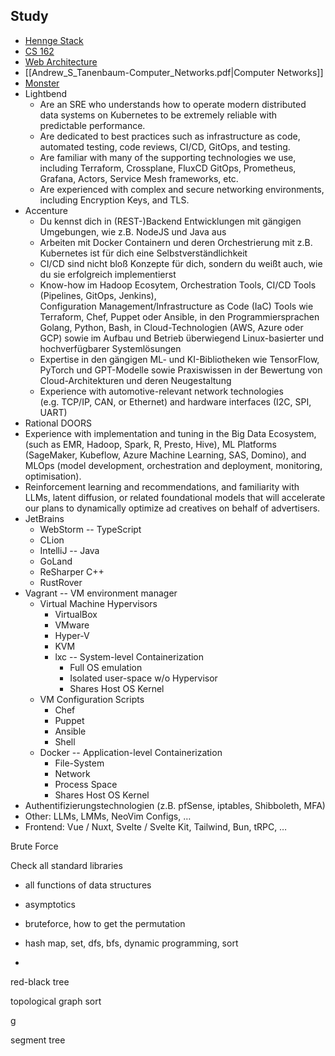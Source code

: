 ## Study
- [Hennge Stack](https://stackshare.io/hennge/hennge-kk)
- [CS 162](https://inst.eecs.berkeley.edu/~cs162/fa19/static/lectures/)
- [Web Architecture](https://github.com/donnemartin/system-design-primer?tab=readme-ov-file)
- [[Andrew_S_Tanenbaum-Computer_Networks.pdf|Computer Networks]]
- [Monster](https://www.monster.de/jobs/suche?q=Informatiker+als+Beauftragter+f%C3%BCr+das+CCC++Krebszentrum+M%C3%BCnchen&where=M%C3%BCnchen&page=1&id=27d442f1-7fcd-4c67-b2ab-e0440bc095b2&mstr_dist=true&utm_id=eu0006&utm_medium=social_sm_campaigns&utm_term=paid&utm_content=prospecting+android&utm_source=facebook&utm_campaign=de-prospecting-pbc-as-offs-v4-android)
- Lightbend
	- Are an SRE who understands how to operate modern distributed data systems on Kubernetes to be extremely reliable with predictable performance.
	- Are dedicated to best practices such as infrastructure as code, automated testing, code reviews, CI/CD, GitOps, and testing.
	- Are familiar with many of the supporting technologies we use, including Terraform, Crossplane, FluxCD GitOps, Prometheus, Grafana, Actors, Service Mesh frameworks, etc.
	- Are experienced with complex and secure networking environments, including Encryption Keys, and TLS. 
- Accenture
	- Du kennst dich in (REST-)Backend Entwicklungen mit gängigen Umgebungen, wie z.B. NodeJS und Java aus
	- Arbeiten mit Docker Containern und deren Orchestrierung mit z.B. Kubernetes ist für dich eine Selbstverständlichkeit
	- CI/CD sind nicht bloß Konzepte für dich, sondern du weißt auch, wie du sie erfolgreich implementierst
	- Know-how im Hadoop Ecosytem, Orchestration Tools, CI/CD Tools (Pipelines, GitOps, Jenkins), Configuration Management/Infrastructure as Code (IaC) Tools wie Terraform, Chef, Puppet oder Ansible, in den Programmiersprachen Golang, Python, Bash, in Cloud-Technologien (AWS, Azure oder GCP) sowie im Aufbau und Betrieb überwiegend Linux-basierter und hochverfügbarer Systemlösungen
	- Expertise in den gängigen ML- und KI-Bibliotheken wie TensorFlow, PyTorch und GPT-Modelle sowie Praxiswissen in der Bewertung von Cloud-Architekturen und deren Neugestaltung
	- Experience with automotive-relevant network technologies (e.g. TCP/IP, CAN, or Ethernet) and hardware interfaces (I2C, SPI, UART)
- Rational DOORS
- Experience with implementation and tuning in the Big Data Ecosystem, (such as EMR, Hadoop, Spark, R, Presto, Hive), ML Platforms (SageMaker, Kubeflow, Azure Machine Learning, SAS, Domino), and MLOps (model development, orchestration and deployment, monitoring, optimisation).
- Reinforcement learning and recommendations, and familiarity with LLMs, latent diffusion, or related foundational models that will accelerate our plans to dynamically optimize ad creatives on behalf of advertisers.
- JetBrains
	- WebStorm -- TypeScript
	- CLion
	- IntelliJ -- Java
	- GoLand
	- ReSharper C++
	- RustRover
- Vagrant -- VM environment manager
	- Virtual Machine Hypervisors
		- VirtualBox
		- VMware
		- Hyper-V
		- KVM
		- lxc -- System-level Containerization
			- Full OS emulation
			- Isolated user-space w/o Hypervisor
			- Shares Host OS Kernel
	- VM Configuration Scripts
		- Chef
		- Puppet
		- Ansible
		- Shell
	- Docker -- Application-level Containerization
		- File-System
		- Network
		- Process Space
		- Shares Host OS Kernel
- Authentifizierungstechnologien (z.B. pfSense, iptables, Shibboleth, MFA)
- Other: LLMs, LMMs, NeoVim Configs, …
- Frontend: Vue / Nuxt, Svelte / Svelte Kit, Tailwind, Bun, tRPC, …

Brute Force

  

Check all standard libraries

- all functions of data structures

- asymptotics

- bruteforce, how to get the permutation

- hash map, set, dfs, bfs, dynamic programming, sort

-

  

red-black tree

  

topological graph sort

g

segment tree

 
